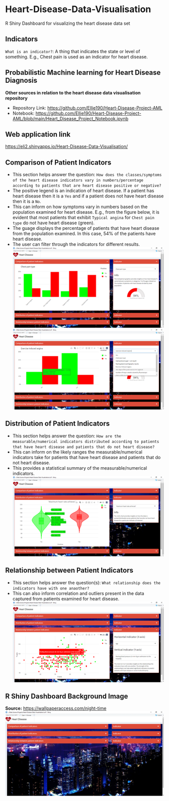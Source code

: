 # Heart-Disease-Data-Visualisation
R Shiny Dashboard for visualizing the heart disease data set 

## Indicators 
`What is an indicator?`: A thing that indicates the state or level of something. E.g., Chest pain is used as an indicator for heart disease. 

## Probabilistic Machine learning for Heart Disease Diagnosis
**Other sources in relation to the heart disease data visualisation repository** <br> 
- Repository Link: https://github.com/Ellie190/Heart-Disease-Project-AML
- Notebook: https://github.com/Ellie190/Heart-Disease-Project-AML/blob/main/Heart_Disease_Project_Notebook.ipynb

## Web application link
https://eli2.shinyapps.io/Heart-Disease-Data-Visualisation/


## Comparison of Patient Indicators 
- This section helps answer the question: `How does the classes/symptoms of the heart disease indicators vary in numbers/percentage according to patients that are heart disease positive or negative?`
- The positive legend is an indication of heart disease. If a patient has heart disease then it is a `Yes` and if a patient does not have heart disease then it is a `No`.
- This can inform on how symptoms vary in numbers based on the population examined for heart disease. E.g., from the figure below, it is evident that most patients that exhibit `Typical angina` for `Chest pain type` do not have heart disease (green). 
- The guage displays the percentage of patients that have heart disease from the population examined. In this case, 54% of the patients have heart disease.
- The user can filter through the indicators for different results. 
![Figure 1](https://github.com/Ellie190/Heart-Disease-Data-Visualisation/blob/main/Sample%20Images/HD1.png)
![Figure 2](https://github.com/Ellie190/Heart-Disease-Data-Visualisation/blob/main/Sample%20Images/HD2.png)


## Distribution of Patient Indicators
- This section helps answer the question: `How are the measurable/numerical indicators distributed according to patients that have heart disease and patients that do not heart disease?`
- This can inform on the likely ranges the measurable/numerical indicators take for patients that have heart disease and patients that do not heart disease. 
- This provides a statistical summary of the measurable/numerical indicators. 
![Figure 3](https://github.com/Ellie190/Heart-Disease-Data-Visualisation/blob/main/Sample%20Images/HD3.png)

## Relationship between Patient Indicators 
- This section helps answer the question(s): `What relationship does the indicators have with one anaother?`
- This can also inform correlation and outliers present in the data captured from patients examined for heart disease. 
![Figure 4](https://github.com/Ellie190/Heart-Disease-Data-Visualisation/blob/main/Sample%20Images/HD4.png)

## R Shiny Dashboard Background Image
**Source:** https://wallpaperaccess.com/night-time <br>
![Figure 5](https://github.com/Ellie190/Heart-Disease-Data-Visualisation/blob/main/Sample%20Images/HD5.png)

